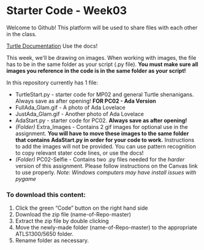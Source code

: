 # Starter Code - Week03
Welcome to Github! This platform will be used to share files with each other in the class. 

[Turtle Documentation](https://docs.python.org/3/library/turtle.html) Use the docs!

This week, we'll be drawing on images. When working with images, the file has to be in the same folder as your script (.py file).
**You must make sure all images you reference in the code is in the same folder as your script!**

In this repository currently has 1 file:
- TurtleStart.py - starter code for MP02 and general Turtle shenanigans. Always save as after opening!
**FOR PC02 - Ada Version**
- FullAda_Glam.gif - A photo of Ada Lovelace
- JustAda_Glam.gif - Another photo of Ada Lovelace
- AdaStart.py - starter code for PC02. **Always save as after opening!**
- _(Folder)_ Extra_Images - Contains 2 gif images for optional use in the assignment. **You will have to move these images to the same folder that contains AdaStart.py in order for your code to work.** Instructions to add the images will not be provided. You can use pattern recognition to copy relevant stater code lines, or use the docs!
- _(Folder)_ PC02-Selfie - Contains two .py files needed for the *harder* version of this assignment. Please follow instructions on the Canvas link to use properly. _Note: Windows computers may have install issues with pygame_

### To download this content:
1. Click the green “Code” button on the right hand side
2. Download the zip file (name-of-Repo-master)
3. Extract the zip file by double clicking
4. Move the newly-made folder (name-of-Repo-master) to the appropriate ATLS1300/5650 folder. 
5. Rename folder as necessary.
